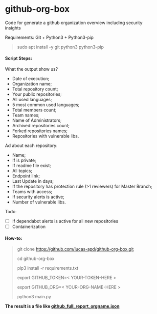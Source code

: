 # github-org-box
Code for generate a github organization overview including security insights

Requirements:  Git + Python3 + Python3-pip
>
> sudo apt install -y git python3 python3-pip
> 
#### Script Steps:

What the output show us?

- Date of execution;
- Organization name;
- Total repository count;
- Your public repositories;
- All used languages;
- 5 most common used languages;
- Total members count;
- Team names;
- Name of Administrators;
- Archived repositories count;
- Forked repositories names;
- Repositories with vulnerable libs.

Ad about each repository:

- Name;
- If is private;
- If readme file exist;
- All topics;
- Endpoint link;
- Last Update in days;
- If the repository has protection rule (>1 reviewers) for Master Branch;
- Teams with access;
- If security alerts is active;
- Number of vulnerable libs. 

Todo:
- [ ] If dependabot alerts is active for all new repositories
- [ ] Containerization 

#### How-to:
> git clone https://github.com/lucas-apd/github-org-box.git
> 
> cd github-org-box
> 
> pip3 install -r requirements.txt
> 
> export GITHUB_TOKEN=< YOUR-TOKEN-HERE >
>  
> export GITHUB_ORG=< YOUR-ORG-NAME-HERE >
>  
> python3 main.py
  

  
  
**The result is a file like [github_full_report_orgname.json](https://github.com/lucas-apd/github-org-box/blob/main/example.report.json)**
